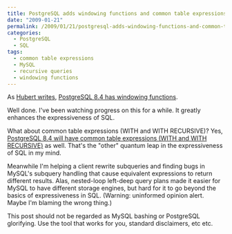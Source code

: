 ```yaml
---
title: PostgreSQL adds windowing functions and common table expressions
date: "2009-01-21"
permalink: /2009/01/21/postgresql-adds-windowing-functions-and-common-table-expressions/
categories:
  - PostgreSQL
  - SQL
tags:
  - common table expressions
  - MySQL
  - recursive queries
  - windowing functions
---
```

As [Hubert writes][1], [PostgreSQL 8.4 has windowing functions][2].

Well done. I've been watching progress on this for a while. It greatly enhances the expressiveness of SQL.

What about common table expressions (WITH and WITH RECURSIVE)? Yes, [PostgreSQL 8.4 will have common table expressions (WITH and WITH RECURSIVE)][3] as well. That's the "other" quantum leap in the expressiveness of SQL in my mind.

Meanwhile I'm helping a client rewrite subqueries and finding bugs in MySQL's subquery handling that cause equivalent expressions to return different results. Alas, nested-loop left-deep query plans made it easier for MySQL to have different storage engines, but hard for it to go beyond the basics of expressiveness in SQL. (Warning: uninformed opinion alert. Maybe I'm blaming the wrong thing.)

This post should not be regarded as MySQL bashing or PostgreSQL glorifying. Use the tool that works for you, standard disclaimers, etc etc.

 [1]: http://www.depesz.com/index.php/2009/01/21/waiting-for-84-window-functions/
 [2]: http://developer.postgresql.org/pgdocs/postgres/functions-window.html
 [3]: http://www.postgresql.org/about/featurematrix
